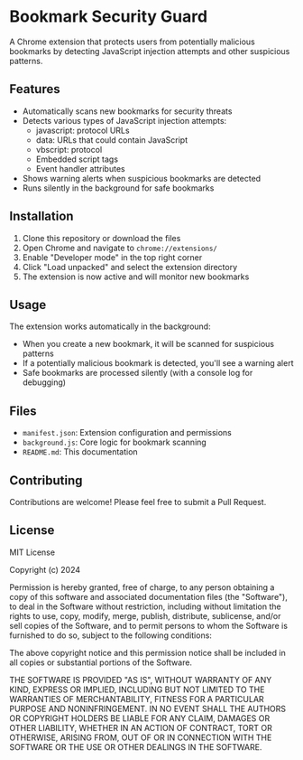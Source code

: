 # Bookmark Security Guard

A Chrome extension that protects users from potentially malicious bookmarks by detecting JavaScript injection attempts and other suspicious patterns.

## Features

- Automatically scans new bookmarks for security threats
- Detects various types of JavaScript injection attempts:
  - javascript: protocol URLs
  - data: URLs that could contain JavaScript
  - vbscript: protocol
  - Embedded script tags
  - Event handler attributes
- Shows warning alerts when suspicious bookmarks are detected
- Runs silently in the background for safe bookmarks

## Installation

1. Clone this repository or download the files
2. Open Chrome and navigate to `chrome://extensions/`
3. Enable "Developer mode" in the top right corner
4. Click "Load unpacked" and select the extension directory
5. The extension is now active and will monitor new bookmarks

## Usage

The extension works automatically in the background:
- When you create a new bookmark, it will be scanned for suspicious patterns
- If a potentially malicious bookmark is detected, you'll see a warning alert
- Safe bookmarks are processed silently (with a console log for debugging)

## Files

- `manifest.json`: Extension configuration and permissions
- `background.js`: Core logic for bookmark scanning
- `README.md`: This documentation

## Contributing

Contributions are welcome! Please feel free to submit a Pull Request.

## License

MIT License

Copyright (c) 2024

Permission is hereby granted, free of charge, to any person obtaining a copy
of this software and associated documentation files (the "Software"), to deal
in the Software without restriction, including without limitation the rights
to use, copy, modify, merge, publish, distribute, sublicense, and/or sell
copies of the Software, and to permit persons to whom the Software is
furnished to do so, subject to the following conditions:

The above copyright notice and this permission notice shall be included in all
copies or substantial portions of the Software.

THE SOFTWARE IS PROVIDED "AS IS", WITHOUT WARRANTY OF ANY KIND, EXPRESS OR
IMPLIED, INCLUDING BUT NOT LIMITED TO THE WARRANTIES OF MERCHANTABILITY,
FITNESS FOR A PARTICULAR PURPOSE AND NONINFRINGEMENT. IN NO EVENT SHALL THE
AUTHORS OR COPYRIGHT HOLDERS BE LIABLE FOR ANY CLAIM, DAMAGES OR OTHER
LIABILITY, WHETHER IN AN ACTION OF CONTRACT, TORT OR OTHERWISE, ARISING FROM,
OUT OF OR IN CONNECTION WITH THE SOFTWARE OR THE USE OR OTHER DEALINGS IN THE
SOFTWARE.
